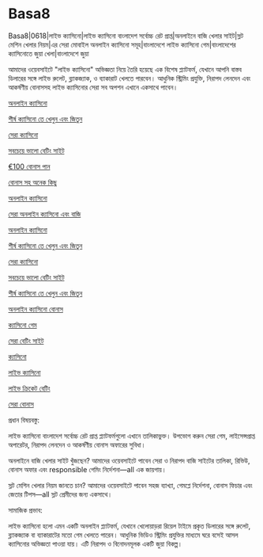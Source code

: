 # Basa8
Basa8|0618|লাইভ ক্যাসিনো|লাইভ ক্যাসিনো বাংলাদেশ সর্বোচ্চ রেট প্রাপ্ত|অনলাইনে বাজি খেলার সাইট|স্লট মেশিন খেলার নিয়ম|এর সেরা মোবাইল অনলাইন ক্যাসিনো সমূহ|বাংলাদেশে লাইভ ক্যাসিনো গেম|বাংলাদেশের ক্যাসিনোতে জুয়া খেলা|বাংলাদেশে জুয়া

আমাদের ওয়েবসাইটে "লাইভ ক্যাসিনো" অভিজ্ঞতা নিয়ে তৈরি হয়েছে এক বিশেষ প্ল্যাটফর্ম, যেখানে আপনি বাস্তব ডিলারের সঙ্গে লাইভ রুলেট, ব্ল্যাকজ্যাক, ও ব্যাকারাট খেলতে পারবেন। আধুনিক স্ট্রিমিং প্রযুক্তি, নিরাপদ লেনদেন এবং আকর্ষণীয় বোনাসসহ লাইভ ক্যাসিনোর সেরা সব অপশন এখানে একসাথে পাবেন।

<a href="https://basa8vip.net/">অনলাইন ক্যাসিনো</a>

<a href="https://basa8us.net/">শীর্ষ ক্যাসিনো তে খেলুন এবং জিতুন</a>

<a href="https://basa8vip.com/">সেরা ক্যাসিনো</a>

<a href="https://basa8us.com/">সবচেয়ে ভালো বেটিং সাইট</a>

<a href="https://basa8pro.com/">€100 বোনাস পান</a>

<a href="https://basa8pro.net/">বোনাস সহ অনেক কিছু</a>

<a href="https://basa8hub.com/">অনলাইন ক্যাসিনো</a>

<a href="https://basa8hub.net/">সেরা অনলাইন ক্যাসিনো এবং বাজি</a>

<a href="https://basa8vip.net/">অনলাইন ক্যাসিনো</a>

<a href="https://basa8us.net/">শীর্ষ ক্যাসিনো তে খেলুন এবং জিতুন</a>

<a href="https://basa8vip.com/">সেরা ক্যাসিনো</a>

<a href="https://basa8us.com/">সবচেয়ে ভালো বেটিং সাইট</a>

<a href="https://basa8us.net/">শীর্ষ ক্যাসিনো তে খেলুন এবং জিতুন</a>

<a href="https://basa8wap.com/">অনলাইন ক্যাসিনো বোনাস</a>

<a href="https://basa8pc.com/">ক্যাসিনো গেম</a>

<a href="https://basa8pc.net/">সেরা বেটিং সাইট</a>

<a href="https://basa8live.com/">ক্যাসিনো</a>

<a href="https://basa8live.net/">লাইভ ক্যাসিনো</a>

<a href="https://basa8uk.com/">লাইভ ক্রিকেট বেটিং</a>

<a href="https://basa8uk.net/">সেরা বোনাস</a>

প্রধান বিষয়বস্তু:

লাইভ ক্যাসিনো বাংলাদেশ সর্বোচ্চ রেট প্রাপ্ত প্ল্যাটফর্মগুলো এখানে তালিকাভুক্ত। উপভোগ করুন সেরা গেম, লাইসেন্সপ্রাপ্ত অপারেটর, নিরাপদ লেনদেন ও আকর্ষণীয় বোনাস অফারের সুবিধা।

অনলাইনে বাজি খেলার সাইট খুঁজছেন? আমাদের ওয়েবসাইটে পাবেন সেরা ও নিরাপদ বাজি সাইটের তালিকা, রিভিউ, বোনাস অফার এবং responsible গেমিং নির্দেশনা—all এক জায়গায়।

স্লট মেশিন খেলার নিয়ম জানতে চান? আমাদের ওয়েবসাইটে পাবেন সহজ ব্যাখ্যা, গেমপ্লে নির্দেশনা, বোনাস ফিচার এবং জেতার টিপস—all স্লট প্রেমীদের জন্য একসাথে।

সামাজিক প্রভাব:

লাইভ ক্যাসিনো হলো এমন একটি অনলাইন প্ল্যাটফর্ম, যেখানে খেলোয়াড়রা রিয়েল টাইমে প্রকৃত ডিলারের সঙ্গে রুলেট, ব্ল্যাকজ্যাক বা ব্যাকারাটের মতো গেম খেলতে পারেন। আধুনিক ভিডিও স্ট্রিমিং প্রযুক্তির মাধ্যমে ঘরে বসেই আসল ক্যাসিনোর অভিজ্ঞতা পাওয়া যায়। এটি নিরাপদ ও বিনোদনমূলক একটি জুয়া বিকল্প।
